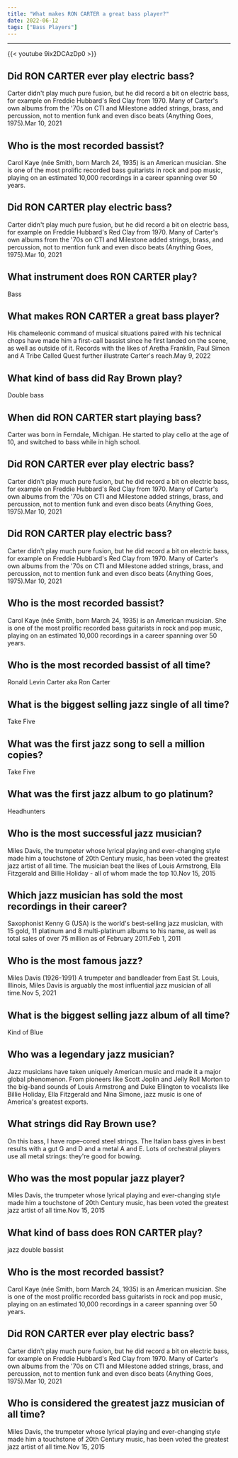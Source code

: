 ```yaml
---
title: "What makes RON CARTER a great bass player?"
date: 2022-06-12
tags: ["Bass Players"]
---
```


---
{{< youtube 9ix2DCAzDp0 >}}
## Did RON CARTER ever play electric bass?
Carter didn't play much pure fusion, but he did record a bit on electric bass, for example on Freddie Hubbard's Red Clay from 1970. Many of Carter's own albums from the '70s on CTI and Milestone added strings, brass, and percussion, not to mention funk and even disco beats (Anything Goes, 1975).Mar 10, 2021

## Who is the most recorded bassist?
Carol Kaye (née Smith, born March 24, 1935) is an American musician. She is one of the most prolific recorded bass guitarists in rock and pop music, playing on an estimated 10,000 recordings in a career spanning over 50 years.

## Did RON CARTER play electric bass?
Carter didn't play much pure fusion, but he did record a bit on electric bass, for example on Freddie Hubbard's Red Clay from 1970. Many of Carter's own albums from the '70s on CTI and Milestone added strings, brass, and percussion, not to mention funk and even disco beats (Anything Goes, 1975).Mar 10, 2021

## What instrument does RON CARTER play?
Bass

## What makes RON CARTER a great bass player?
His chameleonic command of musical situations paired with his technical chops have made him a first-call bassist since he first landed on the scene, as well as outside of it. Records with the likes of Aretha Franklin, Paul Simon and A Tribe Called Quest further illustrate Carter's reach.May 9, 2022

## What kind of bass did Ray Brown play?
Double bass

## When did RON CARTER start playing bass?
Carter was born in Ferndale, Michigan. He started to play cello at the age of 10, and switched to bass while in high school.

## Did RON CARTER ever play electric bass?
Carter didn't play much pure fusion, but he did record a bit on electric bass, for example on Freddie Hubbard's Red Clay from 1970. Many of Carter's own albums from the '70s on CTI and Milestone added strings, brass, and percussion, not to mention funk and even disco beats (Anything Goes, 1975).Mar 10, 2021

## Did RON CARTER play electric bass?
Carter didn't play much pure fusion, but he did record a bit on electric bass, for example on Freddie Hubbard's Red Clay from 1970. Many of Carter's own albums from the '70s on CTI and Milestone added strings, brass, and percussion, not to mention funk and even disco beats (Anything Goes, 1975).Mar 10, 2021

## Who is the most recorded bassist?
Carol Kaye (née Smith, born March 24, 1935) is an American musician. She is one of the most prolific recorded bass guitarists in rock and pop music, playing on an estimated 10,000 recordings in a career spanning over 50 years.

## Who is the most recorded bassist of all time?
Ronald Levin Carter aka Ron Carter

## What is the biggest selling jazz single of all time?
Take Five

## What was the first jazz song to sell a million copies?
Take Five

## What was the first jazz album to go platinum?
Headhunters

## Who is the most successful jazz musician?
Miles Davis, the trumpeter whose lyrical playing and ever-changing style made him a touchstone of 20th Century music, has been voted the greatest jazz artist of all time. The musician beat the likes of Louis Armstrong, Ella Fitzgerald and Billie Holiday - all of whom made the top 10.Nov 15, 2015

## Which jazz musician has sold the most recordings in their career?
Saxophonist Kenny G (USA) is the world's best-selling jazz musician, with 15 gold, 11 platinum and 8 multi-platinum albums to his name, as well as total sales of over 75 million as of February 2011.Feb 1, 2011

## Who is the most famous jazz?
Miles Davis (1926-1991) A trumpeter and bandleader from East St. Louis, Illinois, Miles Davis is arguably the most influential jazz musician of all time.Nov 5, 2021

## What is the biggest selling jazz album of all time?
Kind of Blue

## Who was a legendary jazz musician?
Jazz musicians have taken uniquely American music and made it a major global phenomenon. From pioneers like Scott Joplin and Jelly Roll Morton to the big-band sounds of Louis Armstrong and Duke Ellington to vocalists like Billie Holiday, Ella Fitzgerald and Nina Simone, jazz music is one of America's greatest exports.

## What strings did Ray Brown use?
On this bass, I have rope–cored steel strings. The Italian bass gives in best results with a gut G and D and a metal A and E. Lots of orchestral players use all metal strings: they're good for bowing.

## Who was the most popular jazz player?
Miles Davis, the trumpeter whose lyrical playing and ever-changing style made him a touchstone of 20th Century music, has been voted the greatest jazz artist of all time.Nov 15, 2015

## What kind of bass does RON CARTER play?
jazz double bassist

## Who is the most recorded bassist?
Carol Kaye (née Smith, born March 24, 1935) is an American musician. She is one of the most prolific recorded bass guitarists in rock and pop music, playing on an estimated 10,000 recordings in a career spanning over 50 years.

## Did RON CARTER ever play electric bass?
Carter didn't play much pure fusion, but he did record a bit on electric bass, for example on Freddie Hubbard's Red Clay from 1970. Many of Carter's own albums from the '70s on CTI and Milestone added strings, brass, and percussion, not to mention funk and even disco beats (Anything Goes, 1975).Mar 10, 2021

## Who is considered the greatest jazz musician of all time?
Miles Davis, the trumpeter whose lyrical playing and ever-changing style made him a touchstone of 20th Century music, has been voted the greatest jazz artist of all time.Nov 15, 2015

